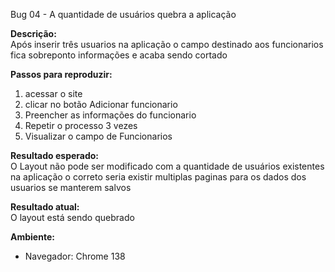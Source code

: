 Bug 04  - A quantidade de usuários quebra a aplicação

**Descrição:**  
Após inserir três usuarios na aplicação o campo destinado aos funcionarios fica sobreponto informações e acaba sendo cortado

**Passos para reproduzir:**  
1. acessar o site
2. clicar no botão Adicionar funcionario
3. Preencher as informações do funcionario
4. Repetir o processo 3 vezes
5. Visualizar o campo de Funcionarios

**Resultado esperado:**  
O Layout não pode ser modificado com a quantidade de usuários existentes na aplicação o correto seria existir multiplas paginas para os dados dos usuarios se manterem salvos

**Resultado atual:**  
O layout está sendo quebrado


**Ambiente:**  
- Navegador:  Chrome 138
